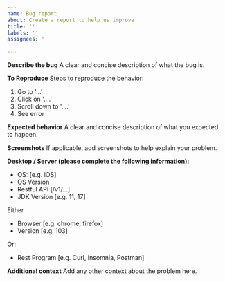 ```yaml
---
name: Bug report
about: Create a report to help us improve
title: ''
labels: ''
assignees: ''

--- 
```


**Describe the bug**
A clear and concise description of what the bug is.

**To Reproduce**
Steps to reproduce the behavior:
1. Go to '...'
2. Click on '....'
3. Scroll down to '....'
4. See error

**Expected behavior**
A clear and concise description of what you expected to happen.

**Screenshots**
If applicable, add screenshots to help explain your problem.

**Desktop / Server (please complete the following information):**
- OS: [e.g. iOS]
- OS Version
- Restful API [/v1/...]
- JDK Version [e.g. 11, 17]


Either
 - Browser [e.g. chrome, firefox]
 - Version [e.g. 103]
 
Or:
- Rest Program [e.g. Curl, Insomnia, Postman]






**Additional context**
Add any other context about the problem here.
